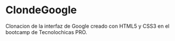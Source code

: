 # ClondeGoogle
Clonacion de la interfaz de Google creado con HTML5 y CSS3 en el bootcamp de Tecnolochicas PRO.
